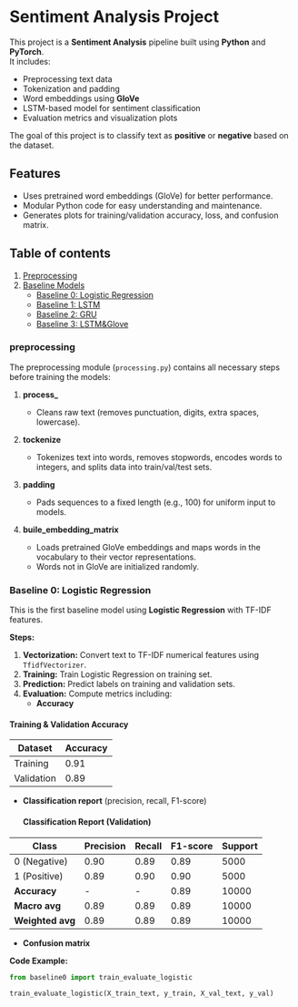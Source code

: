 # Sentiment Analysis Project

This project is a **Sentiment Analysis** pipeline built using **Python** and **PyTorch**.  
It includes:

- Preprocessing text data
- Tokenization and padding
- Word embeddings using **GloVe**
- LSTM-based model for sentiment classification
- Evaluation metrics and visualization plots

The goal of this project is to classify text as **positive** or **negative** based on the dataset.  

## Features

- Uses pretrained word embeddings (GloVe) for better performance.
- Modular Python code for easy understanding and maintenance.
- Generates plots for training/validation accuracy, loss, and confusion matrix.

## Table of contents

1. [Preprocessing](#preprocessing)
2. [Baseline Models](#baseline-models)
    - [Baseline 0: Logistic Regression](#baseline-0-logistic-regression)
    - [Baseline 1: LSTM](#baseline-1-lstm)
    - [Baseline 2: GRU](#baseline-2-gru)
    - [Baseline 3: LSTM&Glove](#baseline-3-LSTM&Glove)
### preprocessing

The preprocessing module (`processing.py`) contains all necessary steps before training the models:

1. **process_**
   - Cleans raw text (removes punctuation, digits, extra spaces, lowercase).

2. **tockenize**
   - Tokenizes text into words, removes stopwords, encodes words to integers, and splits data into train/val/test sets.

3. **padding**
   - Pads sequences to a fixed length (e.g., 100) for uniform input to models.

4. **buile_embedding_matrix**
   - Loads pretrained GloVe embeddings and maps words in the vocabulary to their vector representations.
   - Words not in GloVe are initialized randomly.

  ### Baseline 0: Logistic Regression

This is the first baseline model using **Logistic Regression** with TF-IDF features.

**Steps:**
1. **Vectorization:** Convert text to TF-IDF numerical features using `TfidfVectorizer`.
2. **Training:** Train Logistic Regression on training set.
3. **Prediction:** Predict labels on training and validation sets.
4. **Evaluation:** Compute metrics including:
   - **Accuracy**
 #### Training & Validation Accuracy

| Dataset    | Accuracy |
|-----------|----------|
| Training  |  0.91     |
| Validation| 0.89    |
   - **Classification report** (precision, recall, F1-score)
     #### Classification Report (Validation)

| Class           | Precision | Recall | F1-score | Support |
|-----------------|-----------|--------|----------|---------|
| 0 (Negative)    | 0.90      | 0.89   | 0.89     | 5000    |
| 1 (Positive)    | 0.89      | 0.90   | 0.90     | 5000    |
| **Accuracy**    | -         | -      | 0.89     | 10000   |
| **Macro avg**   | 0.89      | 0.89   | 0.89     | 10000   |
| **Weighted avg**| 0.89      | 0.89   | 0.89     | 10000   |

   - **Confusion matrix**

**Code Example:**
```python
from baseline0 import train_evaluate_logistic

train_evaluate_logistic(X_train_text, y_train, X_val_text, y_val)


  
      



